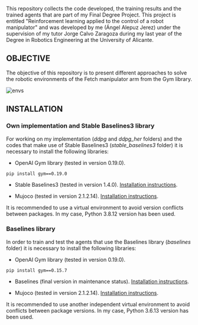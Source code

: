 This repository collects the code developed, the training results and the trained agents that are part of my Final Degree Project. This project is entitled "Reinforcement learning applied to the control of a robot manipulator" and was developed by me (Ángel Alepuz Jerez) under the supervision of my tutor Jorge Calvo Zaragoza during my last year of the Degree in Robotics Engineering at the University of Alicante.

## OBJECTIVE

The objective of this repository is to present different approaches to solve the robotic environments of the Fetch manipulator arm from the Gym library.

![envs](https://raw.githubusercontent.com/Alepuzzz/rl-fetch-envs/master/images/envs.png=x360)


## INSTALLATION

### Own implementation and Stable Baselines3 library

For working on my implementation (_ddpg_ and _ddpg\_her_ folders) and the codes that make use of Stable Baselines3 (_stable\_baselines3_ folder) it is necessary to install the following libraries:

- OpenAI Gym library (tested in version 0.19.0). 
```
pip install gym==0.19.0
```

- Stable Baselines3 (tested in version 1.4.0). [Installation instructions](https://github.com/DLR-RM/stable-baselines3).

- Mujoco (tested in version 2.1.2.14). [Installation instructions](https://github.com/openai/mujoco-py). 

It is recommended to use a virtual environment to avoid version conflicts between packages. In my case, Python 3.8.12 version has been used.

### Baselines library

In order to train and test the agents that use the Baselines library (_baselines_ folder) it is necessary to install the following libraries:

- OpenAI Gym library (tested in version 0.19.0). 
```
pip install gym==0.15.7
```

- Baselines (final version in maintenance status). [Installation instructions](https://github.com/openai/baselines).

- Mujoco (tested in version 2.1.2.14). [Installation instructions](https://github.com/openai/mujoco-py).

It is recommended to use another independent virtual environment to avoid conflicts between package versions. In my case, Python 3.6.13 version has been used.